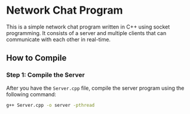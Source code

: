 # Network Chat Program

This is a simple network chat program written in C++ using socket programming. It consists of a server and multiple clients that can communicate with each other in real-time.

## How to Compile

### Step 1: Compile the Server

After you have the `Server.cpp` file, compile the server program using the following command:
```bash
g++ Server.cpp -o server -pthread
